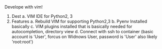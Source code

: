 ﻿Develope with vim!

1. Dest
	a. VIM IDE for Python2, 3
2. Features
	a. Rebuild VIM for supporting Python2,3
	b. Pyenv Installed basically 
	c. VIM plugins installed that is basically needed for autocompletion, directory view
	d. Connect with ssh to container (basic account is 'User', forcus on Widnows User, password is 'User' also likely 'root:root') 

